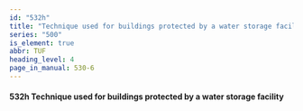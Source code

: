 ```yaml
---
id: "532h"
title: "Technique used for buildings protected by a water storage facility"
series: "500"
is_element: true
abbr: TUF
heading_level: 4
page_in_manual: 530-6
---
```


#### 532h Technique used for buildings protected by a water storage facility